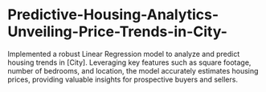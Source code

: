 # Predictive-Housing-Analytics-Unveiling-Price-Trends-in-City-
Implemented a robust Linear Regression model to analyze and predict housing trends in [City]. Leveraging key features such as square footage, number of bedrooms, and location, the model accurately estimates housing prices, providing valuable insights for prospective buyers and sellers. 

